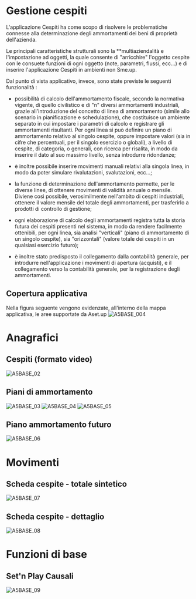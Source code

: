 # Gestione cespiti
L'applicazione Cespiti ha come scopo di risolvere le problematiche connesse alla determinazione degli ammortamenti dei beni di proprietà dell'azienda.

Le principali caratteristiche strutturali sono la **multiaziendalità e l'impostazione ad oggetti, la quale consente di "arricchire" l'oggetto cespite con le consuete funzioni di ogni oggetto (note, parametri, flussi, ecc...) e di inserire l'applicazione Cespiti in ambienti non Sme.up.

Dal punto di vista applicativo, invece, sono state previste le seguenti funzionalità : 

- possibilità di calcolo dell'ammortamento fiscale, secondo la normativa vigente, di quello civilistico e di "n" diversi ammortamenti industriali, grazie all'introduzione del concetto di linea di ammortamento (simile allo scenario in pianificazione e schedulazione), che costituisce un ambiente separato in cui impostare i parametri di calcolo e registrare gli ammortamenti risultanti.
Per ogni linea si può definire un piano di ammortamento relativo al singolo cespite, oppure impostare valori (sia in cifre che percentuali, per il singolo esercizio o globali), a livello di cespite, di categoria, o generali, con ricerca per risalita, in modo da inserire il dato al suo massimo livello, senza introdurre ridondanze;

- è inoltre possibile inserire movimenti manuali relativi alla singola linea, in modo da poter simulare rivalutazioni, svalutazioni, ecc...;

- la funzione di determinazione dell'ammortamento permette, per le diverse linee, di ottenere movimenti di validità annuale o mensile. Diviene così possibile, verosimilmente nell'ambito di cespiti industriali, ottenere il valore mensile del totale degli ammortamenti, per trasferirlo a prodotti di controllo di gestione;

- ogni elaborazione di calcolo degli ammortamenti registra tutta la storia futura dei cespiti presenti nel sistema, in modo da rendere facilmente ottenibili, per ogni linea, sia analisi "verticali" (piano di ammortamento di un singolo cespite), sia "orizzontali" (valore totale dei cespiti in un qualsiasi esercizio futuro);

- è inoltre stato predisposto il collegamento dalla contabilità generale, per introdurre nell'applicazione i movimenti di apertura (acquisti), e il collegamento verso la contabilità generale, per la registrazione degli ammortamenti.


## Copertura applicativa
Nella figura seguente vengono evidenzate, all'interno della mappa applicativa, le aree supportate da Aset.up
![A5BASE_004](http://doc.smeup.com/immagini/MBDOC_VIS-A5_001/A5BASE_004.png)
# Anagrafici
## Cespiti (formato video)
![A5BASE_02](http://doc.smeup.com/immagini/MBDOC_VIS-A5_001/A5BASE_02.png)
## Piani di ammortamento
![A5BASE_03](http://doc.smeup.com/immagini/MBDOC_VIS-A5_001/A5BASE_03.png)
![A5BASE_04](http://doc.smeup.com/immagini/MBDOC_VIS-A5_001/A5BASE_04.png)
![A5BASE_05](http://doc.smeup.com/immagini/MBDOC_VIS-A5_001/A5BASE_05.png)
## Piano ammortamento futuro
![A5BASE_06](http://doc.smeup.com/immagini/MBDOC_VIS-A5_001/A5BASE_06.png)
# Movimenti
## Scheda cespite - totale sintetico
![A5BASE_07](http://doc.smeup.com/immagini/MBDOC_VIS-A5_001/A5BASE_07.png)
## Scheda cespite - dettaglio
![A5BASE_08](http://doc.smeup.com/immagini/MBDOC_VIS-A5_001/A5BASE_08.png)
# Funzioni di base
## Set'n Play Causali
![A5BASE_09](http://doc.smeup.com/immagini/MBDOC_VIS-A5_001/A5BASE_09.png)